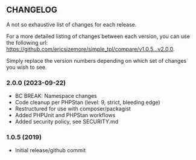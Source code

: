 ## CHANGELOG
A not so exhaustive list of changes for each release.

For a more detailed listing of changes between each version, 
you can use the following url: https://github.com/ericsizemore/simple_tpl/compare/v1.0.5...v2.0.0. 

Simply replace the version numbers depending on which set of changes you wish to see.

### 2.0.0 (2023-09-22)
  * BC BREAK: Namespace changes
  * Code cleanup per PHPStan (level: 9, strict, bleeding edge)
  * Restructured for use with composer/packagist
  * Added PHPUnit and PHPStan workflows
  * Added security policy, see SECURITY.md

### 1.0.5 (2019)

  * Initial release/github commit
